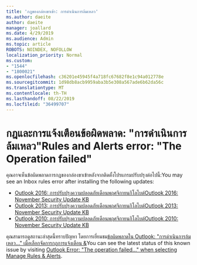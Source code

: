 ```yaml
---
title: 'กฎของกล่องขาเข้า: การดำเนินการล้มเหลว'
ms.author: daeite
author: daeite
manager: joallard
ms.date: 4/29/2019
ms.audience: Admin
ms.topic: article
ROBOTS: NOINDEX, NOFOLLOW
localization_priority: Normal
ms.custom:
- "1544"
- "1800021"
ms.openlocfilehash: c36201e45945f4a718fc67682f8e1c94a012778e
ms.sourcegitcommit: 1d98db8acb9959aba3b5e308a567ade6b62da56c
ms.translationtype: MT
ms.contentlocale: th-TH
ms.lasthandoff: 08/22/2019
ms.locfileid: "36499707"
---
```

# <a name="rules-and-alerts-error-the-operation-failed"></a><span data-ttu-id="d6ae3-102">กฎและการแจ้งเตือนข้อผิดพลาด: "การดำเนินการล้มเหลว"</span><span class="sxs-lookup"><span data-stu-id="d6ae3-102">Rules and Alerts error: "The Operation failed"</span></span>

<span data-ttu-id="d6ae3-103">คุณอาจเห็นข้อผิดพลาดการกฎของกล่องขาเข้าหลังจากติดตั้งโปรแกรมปรับปรุงต่อไปนี้:</span><span class="sxs-lookup"><span data-stu-id="d6ae3-103">You may see an Inbox rules error after installing the following updates:</span></span>

- [<span data-ttu-id="d6ae3-104">Outlook 2016: การปรับปรุงความปลอดภัยเดือนพฤศจิกายนกิโลไบต์</span><span class="sxs-lookup"><span data-stu-id="d6ae3-104">Outlook 2016: November Security Update KB</span></span>](https://support.microsoft.com/help/4461506)
- [<span data-ttu-id="d6ae3-105">Outlook 2013: การปรับปรุงความปลอดภัยเดือนพฤศจิกายนกิโลไบต์</span><span class="sxs-lookup"><span data-stu-id="d6ae3-105">Outlook 2013: November Security Update KB</span></span>](https://support.microsoft.com/help/4461486)
- [<span data-ttu-id="d6ae3-106">Outlook 2010: การปรับปรุงความปลอดภัยเดือนพฤศจิกายนกิโลไบต์</span><span class="sxs-lookup"><span data-stu-id="d6ae3-106">Outlook 2010: November Security Update KB</span></span>](https://support.microsoft.com/help/4461585)

<span data-ttu-id="d6ae3-107">คุณสามารถดูสถานะล่าสุดนี้ทราบปัญหา โดยการเยี่ยมชม[ข้อผิดพลาดใน Outlook: "การดำเนินการล้มเหลว..." เมื่อเลือกจัดการกฎการแจ้งเตือน &](https://support.office.com/article/Outlook-Error-The-operation-failed-when-selecting-Manage-Rules-Alerts-64b6ff77-98c2-4564-9cbf-25bd8e17fb8b%20)</span><span class="sxs-lookup"><span data-stu-id="d6ae3-107">You can see the latest status of this known issue by visiting [Outlook Error: "The operation failed..." when selecting Manage Rules & Alerts](https://support.office.com/article/Outlook-Error-The-operation-failed-when-selecting-Manage-Rules-Alerts-64b6ff77-98c2-4564-9cbf-25bd8e17fb8b%20).</span></span>
